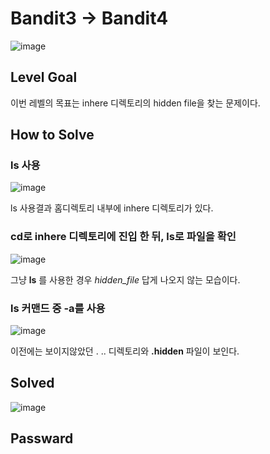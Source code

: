 # Bandit3 -> Bandit4

![image](https://github.com/YbSain/KaliLinux/assets/108385276/0f371fc9-ccf0-47d8-b06c-c6204247ce57)

## Level Goal
이번 레벨의 목표는 inhere 디렉토리의 hidden file을 찾는 문제이다.

## How to Solve

### ls 사용

![image](https://github.com/YbSain/KaliLinux/assets/108385276/1ddd5019-8f6c-486e-8dc7-c1042bd267d7)

ls 사용결과 홈디렉토리 내부에 inhere 디렉토리가 있다.

### cd로 inhere 디렉토리에 진입 한 뒤, ls로 파일을 확인

![image](https://github.com/YbSain/KaliLinux/assets/108385276/699273ba-db13-4536-a436-9f92ee4f464f)

그냥 __ls__ 를 사용한 경우 _hidden_file_ 답게 나오지 않는 모습이다.

### ls 커맨드 중 -a를 사용

![image](https://github.com/YbSain/KaliLinux/assets/108385276/6f2a87bf-7bb1-42e8-a125-218e25d56ec9)

이전에는 보이지않았던 . .. 디렉토리와 __.hidden__ 파일이 보인다.

## Solved

![image](https://github.com/YbSain/KaliLinux/assets/108385276/8ed32479-a996-4f24-8527-46d6d1ee0605)


## Passward
